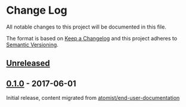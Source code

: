 # Change Log

All notable changes to this project will be documented in this file.

The format is based on [Keep a Changelog](http://keepachangelog.com/)
and this project adheres to [Semantic Versioning](http://semver.org/).

## [Unreleased]

[Unreleased]: https://github.com/atomist/doc-rugs/compare/0.1.0...HEAD

## [0.1.0] - 2017-06-01

[0.1.0]: https://github.com/atomist/doc-rugs/tree/0.1.0

Initial release, content migrated from [atomist/end-user-documentation][doc]

[doc]: https://github.com/atomist/end-user-documentation
